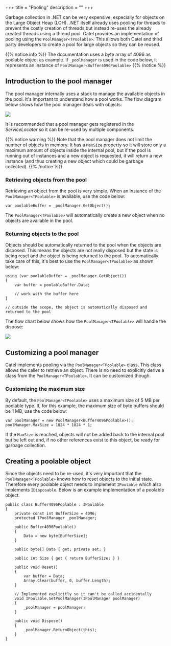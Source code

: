 +++
title = "Pooling" 
description = ""
+++

Garbage collection in .NET can be very expensive, especially for objects on the Large Object Heap (LOH). .NET itself already uses pooling for threads to prevent the costly creation of threads but instead re-uses the already created threads using a thread pool. Catel provides an implementation of pooling using the `PoolManager<TPoolable>`. This allows both Catel and third party developers to create a pool for large objects so they can be reused.

{{% notice info %}}
The documentation uses a byte array of 4096 as poolable object as example. If `_poolManager` is used in the code below, it represents an instance of `PoolManager<Buffer4096Poolable>`
{{% /notice %}}

## Introduction to the pool manager

The pool manager internally uses a stack to manage the available objects in the pool. It's important to understand how a pool works. The flow diagram below shows how the pool manager deals with objects:

![](../../images/catel-core/pooling/hasobjects.png)

It is recommended that a pool manager gets registered in the *ServiceLocator* so it can be re-used by multiple components.

{{% notice warning %}}
Note that the pool manager does not limit the number of objects in memory. It has a `MaxSize` property so it will store only a maximum amount of objects inside the internal pool, but if the pool is running out of instances and a new object is requested, it will return a new instance (and thus creating a new object which could be garbage collected).
{{% /notice %}}

### Retrieving objects from the pool

Retrieving an object from the pool is very simple. When an instance of the `PoolManager<TPoolable>` is available, use the code below:

```
var poolableBuffer = _poolManager.GetObject();
```

The `PoolManager<TPoolable>` will automatically create a new object when no objects are available in the pool.

### Returning objects to the pool

Objects should be automatically returned to the pool when the objects are disposed. This means the objects are not really disposed but the state is being reset and the object is being returned to the pool. To automatically take care of this, it's best to use the `PoolManager<TPoolable>` as shown below:

```
using (var poolableBuffer = _poolManager.GetObject())
{
    var buffer = poolableBuffer.Data;

    // work with the buffer here
}

// outside the scope, the object is automatically disposed and returned to the pool
```

The flow chart below shows how the `PoolManager<TPoolable>` will handle the dispose:

![](../../images/catel-core/pooling/reachedmaxsize.png)

## Customizing a pool manager

Catel implements pooling via the `PoolManager<TPoolable>` class. This class allows the caller to retrieve an object. There is no need to explicitly derive a class from the `PoolManager<TPoolable>`. It can be customized though.

### Customizing the maximum size

By default, the `PoolManager<TPoolable>` uses a maximum size of 5 MB per poolable type. If, for this example, the maximum size of byte buffers should be 1 MB, use the code below:

```
var poolManager = new PoolManager<Buffer4096Poolable>();
poolManager.MaxSize = 1024 * 1024 * 1;
```

If the `MaxSize` is reached, objects will not be added back to the internal pool but be left out and, if no other references exist to this object, be ready for garbage collection.

## Creating a poolable object

Since the objects need to be re-used, it's very important that the `PoolManager<TPoolable>` knows how to reset objects to the initial state. Therefore every poolable object needs to implement `IPoolable` which also implements `IDisposable`. Below is an example implementation of a poolable object.

```
public class Buffer4096Poolable : IPoolable
{
    private const int BufferSize = 4096;
    protected IPoolManager _poolManager;

    public Buffer4096Poolable()
    {
        Data = new byte[BufferSize];
    }

    public byte[] Data { get; private set; }

    public int Size { get { return BufferSize; } }

    public void Reset()
    {
        var buffer = Data;
        Array.Clear(buffer, 0, buffer.Length);
    }

    // Implemented explicitly so it can't be called accidentally
    void IPoolable.SetPoolManager(IPoolManager poolManager)
    {
        _poolManager = poolManager;
    }

    public void Dispose()
    {
        _poolManager.ReturnObject(this);
    }
}
```